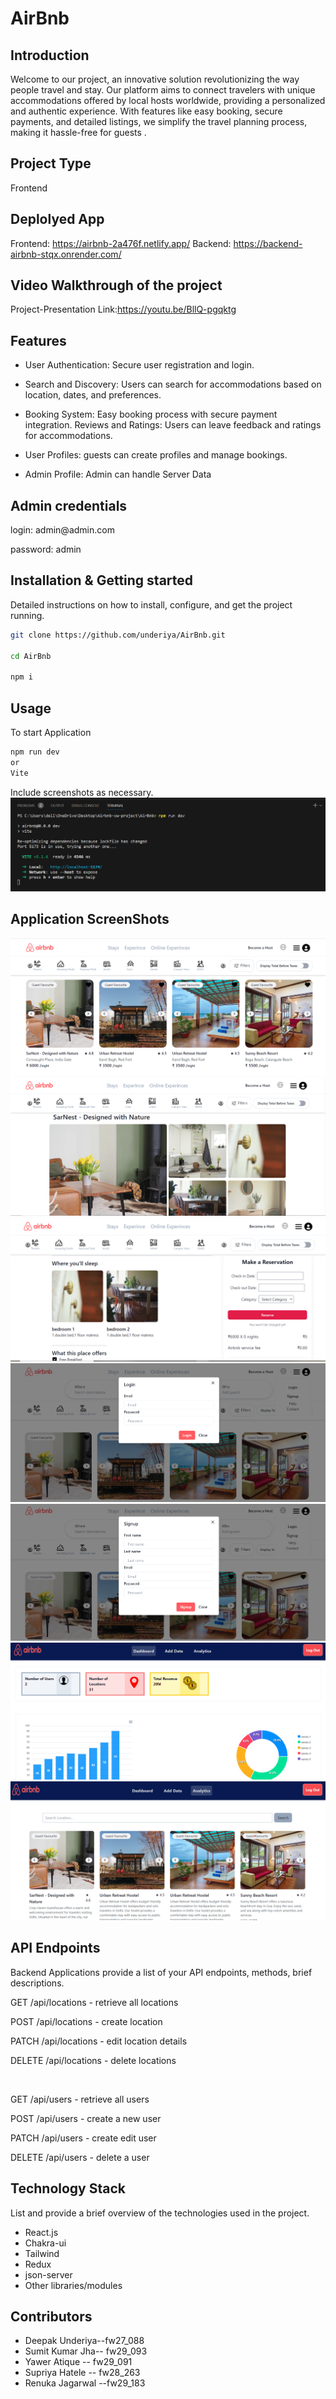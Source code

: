 # AirBnb

## Introduction

Welcome to our project, an innovative solution revolutionizing the way people travel and stay. Our platform aims to connect travelers with unique accommodations offered by local hosts worldwide, providing a personalized and authentic experience. With features like easy booking, secure payments, and detailed listings, we simplify the travel planning process, making it hassle-free for guests .

## Project Type

Frontend

## Deplolyed App

Frontend: https://airbnb-2a476f.netlify.app/
Backend: https://backend-airbnb-stqx.onrender.com/

## Video Walkthrough of the project

Project-Presentation Link:https://youtu.be/BllQ-pgqktg

## Features

- User Authentication: Secure user registration and login.

- Search and Discovery: Users can search for accommodations based on location, dates, and preferences.

- Booking System: Easy booking process with secure payment integration.
  Reviews and Ratings: Users can leave feedback and ratings for accommodations.

- User Profiles: guests can create profiles and manage bookings.
- Admin Profile: Admin can handle Server Data

## Admin credentials
  <p>login: admin@admin.com</p>
  <p>password: admin</p>

  
## Installation & Getting started

Detailed instructions on how to install, configure, and get the project running.

```bash
git clone https://github.com/underiya/AirBnb.git

cd AirBnb

npm i
```

## Usage

To start Application

```bash
npm run dev
or
Vite
```

Include screenshots as necessary.
<img src='./startApp.png' alt=""/>
![Start](/public/startApp.png)

## Application ScreenShots
![landing](/public/landing.png)
![details](/public/details.png)
![details](/public/details-2.png)
![login](/public/login.png)
![signup](/public/signup.png)
![admin](/public/admin-1.png)
![admin](/public/admin-3.png)


## API Endpoints

Backend Applications provide a list of your API endpoints, methods, brief descriptions.

<p>GET /api/locations - retrieve all locations</p>
<p>POST /api/locations - create location</p>
<p>PATCH /api/locations - edit location  details </p>
<p>DELETE /api/locations - delete locations</p>

<br/>
<p>GET /api/users - retrieve all users</p>
<p>POST /api/users - create a new user </p>
<p>PATCH /api/users - create edit user</p>
<p>DELETE /api/users - delete a user</p>




## Technology Stack

List and provide a brief overview of the technologies used in the project.

- React.js
- Chakra-ui
- Tailwind
- Redux
- json-server
- Other libraries/modules

## Contributors

- Deepak Underiya--fw27_088
- Sumit Kumar Jha-- fw29_093
- Yawer Atique -- fw29_091
- Supriya Hatele -- fw28_263
- Renuka Jagarwal --fw29_183
